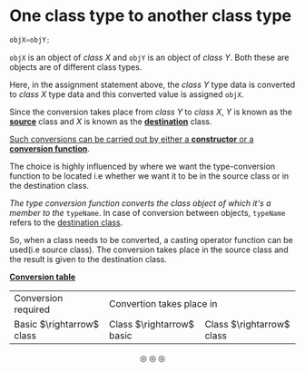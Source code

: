 # One class type to another class type

```c
objX=objY;
```
`objX` is an object of _class X_ and `objY` is an object of _class Y_. Both these are objects are of different class types.

Here, in the assignment statement above, the _class Y_ type data is converted to _class X_ type data and this converted value is
assigned `objX`.

Since the conversion takes place from _class Y_ to _class X_, _Y_ is known as the **<ins>source</ins>** class and _X_ is known
as the **<ins>destination</ins>** class.

<ins>Such conversions can be carried out by either a **constructor** or a **conversion function**</ins>.

The choice is highly influenced by where we want the type-conversion function to be located i.e whether we want it to be
in the source class or in the destination class.

_The type conversion function converts the class object of which it's a member to the_ `typeName`.
In case of conversion between objects, `typeName` refers to the <ins>destination class</ins>.

So, when a class needs to be converted, a casting operator function can be used(i.e source class). The conversion takes place in
the source class and the result is given to the destination class.

<ins>**Conversion table**</ins>

<table>
<tr>
<td>Conversion required</td>
<td colspan="2">Convertion takes place in</td>
</tr>
<tr>
<td>Basic $\rightarrow$ class</td>
<td>Class $\rightarrow$ basic</td>
<td>Class $\rightarrow$ class</td>
</tr>
</table>

<p align="center">
&#9678; &#9678; &#9678;
</p>
